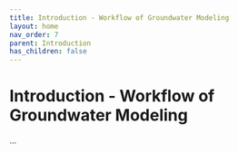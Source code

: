 ```yaml
---
title: Introduction - Workflow of Groundwater Modeling
layout: home
nav_order: 7
parent: Introduction
has_children: false
---
```


<script
  src="https://cdn.mathjax.org/mathjax/latest/MathJax.js?config=TeX-AMS-MML_HTMLorMML"
  type="text/javascript">
</script>

# Introduction - **Workflow of Groundwater Modeling**

...
